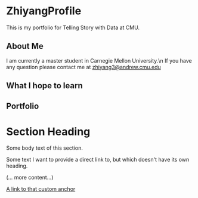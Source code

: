 # ZhiyangProfile
This is my portfolio for Telling Story with Data at CMU.
## About Me
I am currently a master student in Carnegie Mellon University.\n
If you have any question please contact me at [zhiyang3@andrew.cmu.edu](zhiyang3@andrew.cmu.edu)

## What I hope to learn 

## Portfolio

# Section Heading

Some body text of this section.

<a name="my-custom-anchor-point"></a>
Some text I want to provide a direct link to, but which doesn't have its own heading.

(… more content…)

[A link to that custom anchor](#my-custom-anchor-point)
